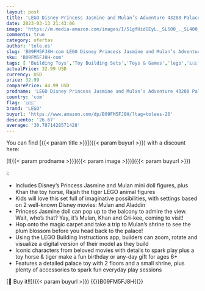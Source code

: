 ```yaml
---
layout: post
title: 'LEGO Disney Princess Jasmine and Mulan’s Adventure 43208 Palace Set  Aladdin & Mulan Buildable Toy with Horse and Tiger Figures  Gifts for Kids  Girls & Boys'
date: 2023-03-13 21:43:06
image: 'https://m.media-amazon.com/images/I/51gfHidGEyL._SL500_._SL400_.jpg'
comments: true
category: ofertas
author: 'tole.es'
slug: 'B09FM5FJ8H-com LEGO Disney Princess Jasmine and Mulan’s Adventure 43208...'
sku: 'B09FM5FJ8H-com'
tags: [ 'Building Toys','Toy Building Sets','Toys & Games','lego','🇺🇸', ]
actualPrice: 32.99 USD
currency: USD
price: 32.99
comparePrice: 44.99 USD
prodname: 'LEGO Disney Princess Jasmine and Mulan’s Adventure 43208 Palace Set  Aladdin & Mulan Buildable Toy with Horse and Tiger Figures  Gifts for Kids  Girls & Boys'
country: 'com'
flag: '🇺🇸'
brand: 'LEGO'
buyurl: 'https://www.amazon.com/dp/B09FM5FJ8H/?tag=tolees-20'
descuento: '26.67'
average: '30.7871428571428'
---
```


You can find [{{< param title >}}]({{< param buyurl >}}) with a discount here:

[![{{< param prodname >}}]({{< param image >}})]({{< param buyurl >}})

ℹ️:

- Includes Disney’s Princess Jasmine and Mulan mini doll figures, plus Khan the toy horse, Rajah the tiger LEGO animal figures
- Kids will love this set full of imaginative possibilities, with settings based on 2 well-known Disney movies: Mulan and Aladdin
- Princess Jasmine doll can pop up to the balcony to admire the view. Wait, who’s that? Yay, it’s Mulan, Khan and Cri-kee, coming to visit!
- Hop onto the magic carpet and take a trip to Mulan’s shrine to see the plum blossom before you head back to the palace!
- Using the LEGO Building Instructions app, builders can zoom, rotate and visualize a digital version of their model as they build
- Iconic characters from beloved movies with details to spark play plus a toy horse & tiger make a fun birthday or any-day gift for ages 6+
- Features a detailed palace toy with 2 floors and a small shrine, plus plenty of accessories to spark fun everyday play sessions

[🛒 Buy it!!]({{< param buyurl >}})
{{<world>}}B09FM5FJ8H{{</world>}}
